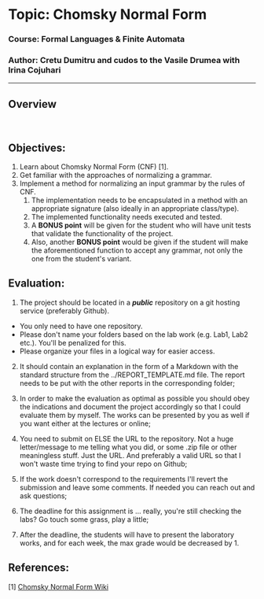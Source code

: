 # Topic: Chomsky Normal Form

### Course: Formal Languages & Finite Automata
### Author: Cretu Dumitru and cudos to the Vasile Drumea with Irina Cojuhari

----

## Overview
&ensp;&ensp;&ensp; 


## Objectives:
1. Learn about Chomsky Normal Form (CNF) [1].
2. Get familiar with the approaches of normalizing a grammar.
3. Implement a method for normalizing an input grammar by the rules of CNF.
    1. The implementation needs to be encapsulated in a method with an appropriate signature (also ideally in an appropriate class/type).
    2. The implemented functionality needs executed and tested.
    3. A **BONUS point** will be given for the student who will have unit tests that validate the functionality of the project.
    4. Also, another **BONUS point** would be given if the student will make the aforementioned function to accept any grammar, not only the one from the student's variant.


## Evaluation:
1. The project should be located in a __*public*__ repository on a git hosting service (preferably Github).

  * You only need to have one repository.
  * Please don't name your folders based on the lab work (e.g. Lab1, Lab2 etc.). You'll be penalized for this.
  * Please organize your files in a logical way for easier access.

2. It should contain an explanation in the form of a Markdown with the standard structure from the ../REPORT_TEMPLATE.md file. The report needs to be put with the other reports in the corresponding folder;

3. In order to make the evaluation as optimal as possible you should obey the indications and document the project accordingly so that I could evaluate them by myself. The works can be presented by you as well if you want either at the lectures or online;

4. You need to submit on ELSE the URL to the repository. Not a huge letter/message to me telling what you did, or some .zip file or other meaningless stuff. Just the URL. And preferably a valid URL so that I won't waste time trying to find your repo on Github;

5. If the work doesn't correspond to the requirements I'll revert the submission and leave some comments. If needed you can reach out and ask questions;

6. The deadline for this assignment is ... really, you're still checking the labs? Go touch some grass, play a little;

7. After the deadline, the students will have to present the laboratory works, and for each week, the max grade would be decreased by 1.


## References:
[1] [Chomsky Normal Form Wiki](https://en.wikipedia.org/wiki/Chomsky_normal_form)
 
